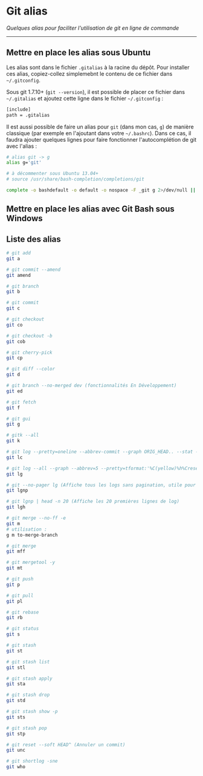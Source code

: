 # Git alias

*Quelques alias pour faciliter l'utilisation de git en ligne de commande*

---

## Mettre en place les alias sous Ubuntu

Les alias sont dans le fichier `.gitalias` à la racine du dépôt.
Pour installer ces alias, copiez-collez simplemebnt le contenu de ce fichier dans `~/.gitconfig`.

Sous git 1.7.10+ (`git --version`), il est possible de placer ce fichier dans `~/.gitalias`
et ajoutez cette ligne dans le fichier `~/.gitconfig` :

```bash
[include]
path = .gitalias
```

Il est aussi possible de faire un alias pour `git` (dans mon cas, `g`) de manière classique (par exemple en l'ajoutant dans votre `~/.bashrc`).
Dans ce cas, il faudra ajouter quelques lignes pour faire fonctionner l'autocomplétion de git avec l'alias :

```bash
# alias git -> g
alias g='git'

# à décommenter sous Ubuntu 13.04+
# source /usr/share/bash-completion/completions/git

complete -o bashdefault -o default -o nospace -F _git g 2>/dev/null || complete -o default -o nospace -F _git g
```

## Mettre en place les alias avec Git Bash sous Windows

## Liste des alias

```bash
# git add
git a
```

```bash
# git commit --amend
git amend
```

```bash
# git branch
git b
```

```bash
# git commit
git c
```

```bash
# git checkout
git co

# git checkout -b
git cob
```

```bash
# git cherry-pick
git cp
```

```bash
# git diff --color
git d
```

```bash
# git branch --no-merged dev (fonctionnalités En Développement)
git ed
```

```bash
# git fetch
git f
```

```bash
# git gui
git g
```

```bash
# gitk --all
git k
```

```bash
# git log --pretty=oneline --abbrev-commit --graph ORIG_HEAD.. --stat --no-merges --decorate
git lc
```

```bash
# git log --all --graph --abbrev=5 --pretty=tformat:'%C(yellow)%h%Creset -%C(green bold)%d%Creset %s %C(white dim)(%cr) %C(blue bold)<%an>%Creset' --abbrev-commit
git lg

# git --no-pager lg (Affiche tous les logs sans pagination, utile pour `grep`)
git lgnp

# git lgnp | head -n 20 (Affiche les 20 premières lignes de log)
git lgh
```

```bash
# git merge --no-ff -e
git m
# utilisation :
g m to-merge-branch

# git merge
git mff
```

```bash
# git mergetool -y
git mt
```

```bash
# git push
git p
```

```bash
# git pull
git pl
```

```bash
# git rebase
git rb
```

```bash
# git status
git s
```

```bash
# git stash
git st

# git stash list
git stl

# git stash apply
git sta

# git stash drop
git std

# git stash show -p
git sts

# git stash pop
git stp
```

```bash
# git reset --soft HEAD^ (Annuler un commit)
git unc
```

```bash
# git shortlog -sne
git who
```

